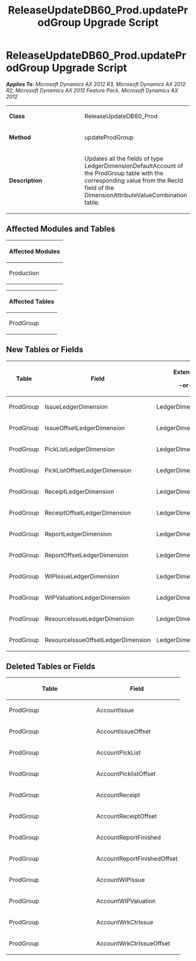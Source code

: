 ﻿---
title: ReleaseUpdateDB60_Prod.updateProdGroup Upgrade Script
TOCTitle: ReleaseUpdateDB60_Prod.updateProdGroup Upgrade Script
ms:assetid: 795890fb-1bd9-8275-a029-4c08f23bbdb6
ms:mtpsurl: https://msdn.microsoft.com/en-us/library/JJ719393(v=AX.60)
ms:contentKeyID: 49709184
ms.date: 05/18/2015
mtps_version: v=AX.60
---

# ReleaseUpdateDB60\_Prod.updateProdGroup Upgrade Script 


_**Applies To:** Microsoft Dynamics AX 2012 R3, Microsoft Dynamics AX 2012 R2, Microsoft Dynamics AX 2012 Feature Pack, Microsoft Dynamics AX 2012_

<table>
<colgroup>
<col style="width: 50%" />
<col style="width: 50%" />
</colgroup>
<tbody>
<tr class="odd">
<td><p><strong>Class</strong></p></td>
<td><p>ReleaseUpdateDB60_Prod</p></td>
</tr>
<tr class="even">
<td><p><strong>Method</strong></p></td>
<td><p>updateProdGroup</p></td>
</tr>
<tr class="odd">
<td><p><strong>Description</strong></p></td>
<td><p>Updates all the fields of type LedgerDimensionDefaultAccount of the ProdGroup table with the corresponding value from the RecId field of the DimensionAttributeValueCombination table.</p></td>
</tr>
</tbody>
</table>


## Affected Modules and Tables

<table>
<colgroup>
<col style="width: 100%" />
</colgroup>
<thead>
<tr class="header">
<th><p>Affected Modules</p></th>
</tr>
</thead>
<tbody>
<tr class="odd">
<td><p>Production</p></td>
</tr>
</tbody>
</table>


<table>
<colgroup>
<col style="width: 100%" />
</colgroup>
<thead>
<tr class="header">
<th><p>Affected Tables</p></th>
</tr>
</thead>
<tbody>
<tr class="odd">
<td><p>ProdGroup</p></td>
</tr>
</tbody>
</table>


## New Tables or Fields

<table>
<colgroup>
<col style="width: 33%" />
<col style="width: 33%" />
<col style="width: 33%" />
</colgroup>
<thead>
<tr class="header">
<th><p>Table</p></th>
<th><p>Field</p></th>
<th><p>Extended Data Type</p>
<p>-or- Base Enum</p></th>
</tr>
</thead>
<tbody>
<tr class="odd">
<td><p>ProdGroup</p></td>
<td><p>IssueLedgerDimension</p></td>
<td><p>LedgerDimensionDefaultAccount</p></td>
</tr>
<tr class="even">
<td><p>ProdGroup</p></td>
<td><p>IssueOffsetLedgerDimension</p></td>
<td><p>LedgerDimensionDefaultAccount</p></td>
</tr>
<tr class="odd">
<td><p>ProdGroup</p></td>
<td><p>PickListLedgerDimension</p></td>
<td><p>LedgerDimensionDefaultAccount</p></td>
</tr>
<tr class="even">
<td><p>ProdGroup</p></td>
<td><p>PickListOffsetLedgerDimension</p></td>
<td><p>LedgerDimensionDefaultAccount</p></td>
</tr>
<tr class="odd">
<td><p>ProdGroup</p></td>
<td><p>ReceiptLedgerDimension</p></td>
<td><p>LedgerDimensionDefaultAccount</p></td>
</tr>
<tr class="even">
<td><p>ProdGroup</p></td>
<td><p>ReceiptOffsetLedgerDimension</p></td>
<td><p>LedgerDimensionDefaultAccount</p></td>
</tr>
<tr class="odd">
<td><p>ProdGroup</p></td>
<td><p>ReportLedgerDimension</p></td>
<td><p>LedgerDimensionDefaultAccount</p></td>
</tr>
<tr class="even">
<td><p>ProdGroup</p></td>
<td><p>ReportOffsetLedgerDimension</p></td>
<td><p>LedgerDimensionDefaultAccount</p></td>
</tr>
<tr class="odd">
<td><p>ProdGroup</p></td>
<td><p>WIPIssueLedgerDimension</p></td>
<td><p>LedgerDimensionDefaultAccount</p></td>
</tr>
<tr class="even">
<td><p>ProdGroup</p></td>
<td><p>WIPValuationLedgerDimension</p></td>
<td><p>LedgerDimensionDefaultAccount</p></td>
</tr>
<tr class="odd">
<td><p>ProdGroup</p></td>
<td><p>ResourceIssueLedgerDimension</p></td>
<td><p>LedgerDimensionDefaultAccount</p></td>
</tr>
<tr class="even">
<td><p>ProdGroup</p></td>
<td><p>ResourceIssueOffsetLedgerDimension</p></td>
<td><p>LedgerDimensionDefaultAccount</p></td>
</tr>
</tbody>
</table>


## Deleted Tables or Fields

<table>
<colgroup>
<col style="width: 50%" />
<col style="width: 50%" />
</colgroup>
<thead>
<tr class="header">
<th><p>Table</p></th>
<th><p>Field</p></th>
</tr>
</thead>
<tbody>
<tr class="odd">
<td><p>ProdGroup</p></td>
<td><p>AccountIssue</p></td>
</tr>
<tr class="even">
<td><p>ProdGroup</p></td>
<td><p>AccountIssueOffset</p></td>
</tr>
<tr class="odd">
<td><p>ProdGroup</p></td>
<td><p>AccountPickList</p></td>
</tr>
<tr class="even">
<td><p>ProdGroup</p></td>
<td><p>AccountPicklistOffset</p></td>
</tr>
<tr class="odd">
<td><p>ProdGroup</p></td>
<td><p>AccountReceipt</p></td>
</tr>
<tr class="even">
<td><p>ProdGroup</p></td>
<td><p>AccountReceiptOffset</p></td>
</tr>
<tr class="odd">
<td><p>ProdGroup</p></td>
<td><p>AccountReportFinished</p></td>
</tr>
<tr class="even">
<td><p>ProdGroup</p></td>
<td><p>AccountReportFinishedOffset</p></td>
</tr>
<tr class="odd">
<td><p>ProdGroup</p></td>
<td><p>AccountWIPIssue</p></td>
</tr>
<tr class="even">
<td><p>ProdGroup</p></td>
<td><p>AccountWIPValuation</p></td>
</tr>
<tr class="odd">
<td><p>ProdGroup</p></td>
<td><p>AccountWrkCtrIssue</p></td>
</tr>
<tr class="even">
<td><p>ProdGroup</p></td>
<td><p>AccountWrkCtrIssueOffset</p></td>
</tr>
</tbody>
</table>

  


